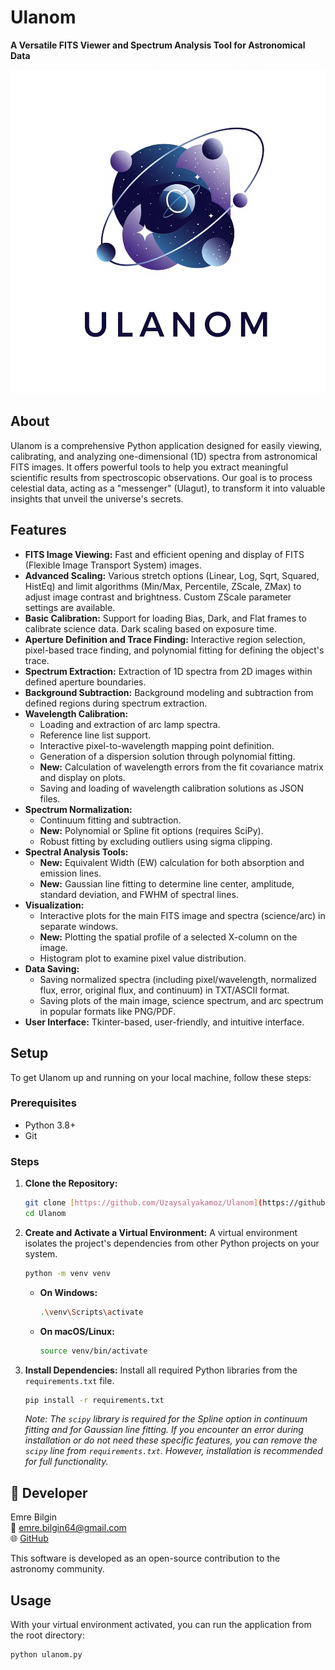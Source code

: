 # Ulanom

**A Versatile FITS Viewer and Spectrum Analysis Tool for Astronomical Data**

![Ulanom Logo Placeholder](https://github.com/Uzaysalyakamoz/Ulanom/blob/main/Ulanom.png)

## About

Ulanom is a comprehensive Python application designed for easily viewing, calibrating, and analyzing one-dimensional (1D) spectra from astronomical FITS images. It offers powerful tools to help you extract meaningful scientific results from spectroscopic observations. Our goal is to process celestial data, acting as a "messenger" (Ulagut), to transform it into valuable insights that unveil the universe's secrets.

## Features

* **FITS Image Viewing:** Fast and efficient opening and display of FITS (Flexible Image Transport System) images.
* **Advanced Scaling:** Various stretch options (Linear, Log, Sqrt, Squared, HistEq) and limit algorithms (Min/Max, Percentile, ZScale, ZMax) to adjust image contrast and brightness. Custom ZScale parameter settings are available.
* **Basic Calibration:** Support for loading Bias, Dark, and Flat frames to calibrate science data. Dark scaling based on exposure time.
* **Aperture Definition and Trace Finding:** Interactive region selection, pixel-based trace finding, and polynomial fitting for defining the object's trace.
* **Spectrum Extraction:** Extraction of 1D spectra from 2D images within defined aperture boundaries.
* **Background Subtraction:** Background modeling and subtraction from defined regions during spectrum extraction.
* **Wavelength Calibration:**
    * Loading and extraction of arc lamp spectra.
    * Reference line list support.
    * Interactive pixel-to-wavelength mapping point definition.
    * Generation of a dispersion solution through polynomial fitting.
    * **New:** Calculation of wavelength errors from the fit covariance matrix and display on plots.
    * Saving and loading of wavelength calibration solutions as JSON files.
* **Spectrum Normalization:**
    * Continuum fitting and subtraction.
    * **New:** Polynomial or Spline fit options (requires SciPy).
    * Robust fitting by excluding outliers using sigma clipping.
* **Spectral Analysis Tools:**
    * **New:** Equivalent Width (EW) calculation for both absorption and emission lines.
    * **New:** Gaussian line fitting to determine line center, amplitude, standard deviation, and FWHM of spectral lines.
* **Visualization:**
    * Interactive plots for the main FITS image and spectra (science/arc) in separate windows.
    * **New:** Plotting the spatial profile of a selected X-column on the image.
    * Histogram plot to examine pixel value distribution.
* **Data Saving:**
    * Saving normalized spectra (including pixel/wavelength, normalized flux, error, original flux, and continuum) in TXT/ASCII format.
    * Saving plots of the main image, science spectrum, and arc spectrum in popular formats like PNG/PDF.
* **User Interface:** Tkinter-based, user-friendly, and intuitive interface.

## Setup

To get Ulanom up and running on your local machine, follow these steps:

### Prerequisites

* Python 3.8+
* Git

### Steps

1.  **Clone the Repository:**
    ```bash
    git clone [https://github.com/Uzaysalyakamoz/Ulanom](https://github.com/Uzaysalyakamoz/Ulanom)
    cd Ulanom
    ```


2.  **Create and Activate a Virtual Environment:**
    A virtual environment isolates the project's dependencies from other Python projects on your system.
    ```bash
    python -m venv venv
    ```
    * **On Windows:**
        ```bash
        .\venv\Scripts\activate
        ```
    * **On macOS/Linux:**
        ```bash
        source venv/bin/activate
        ```

3.  **Install Dependencies:**
    Install all required Python libraries from the `requirements.txt` file.
    ```bash
    pip install -r requirements.txt
    ```

    *Note: The `scipy` library is required for the Spline option in continuum fitting and for Gaussian line fitting. If you encounter an error during installation or do not need these specific features, you can remove the `scipy` line from `requirements.txt`. However, installation is recommended for full functionality.*

## 👤 Developer

Emre Bilgin  
📧 emre.bilgin64@gmail.com  
🌐 [GitHub](https://github.com/Uzaysalyakamoz)

This software is developed as an open-source contribution to the astronomy community.

## Usage

With your virtual environment activated, you can run the application from the root directory:

```bash
python ulanom.py

